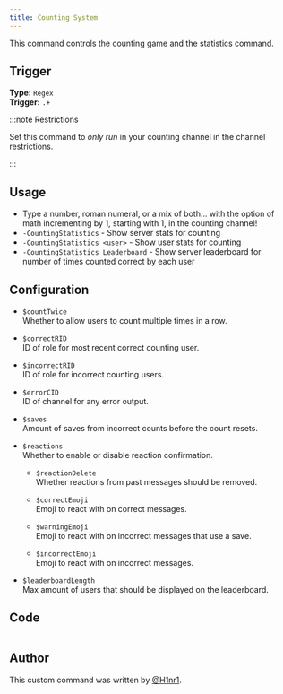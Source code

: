 ```yaml
---
title: Counting System
---
```


This command controls the counting game and the statistics command.

## Trigger

**Type:** `Regex`<br />
**Trigger:** `.+`

:::note Restrictions

Set this command to _only run_ in your counting channel in the channel restrictions.

:::

## Usage

- Type a number, roman numeral, or a mix of both... with the option of math incrementing by 1, starting with 1, in the counting channel!
- `-CountingStatistics` - Show server stats for counting
- `-CountingStatistics <user>` - Show user stats for counting
- `-CountingStatistics Leaderboard` - Show server leaderboard for number of times counted correct by each user

## Configuration

- `$countTwice`<br />
  Whether to allow users to count multiple times in a row.

- `$correctRID`<br />
  ID of role for most recent correct counting user.

- `$incorrectRID`<br />
  ID of role for incorrect counting users.

- `$errorCID`<br />
  ID of channel for any error output.

- `$saves`<br />
  Amount of saves from incorrect counts before the count resets.

- `$reactions`<br />
  Whether to enable or disable reaction confirmation.

  - `$reactionDelete`<br />
    Whether reactions from past messages should be removed.

  - `$correctEmoji`<br />
    Emoji to react with on correct messages.

  - `$warningEmoji`<br />
    Emoji to react with on incorrect messages that use a save.

  - `$incorrectEmoji`<br />
    Emoji to react with on incorrect messages.

- `$leaderboardLength`<br />
  Max amount of users that should be displayed on the leaderboard.

## Code

```gotmpl file=../../../src/fun/counting_v2.go.tmpl

```

## Author

This custom command was written by [@H1nr1](https://github.com/H1nr1).
